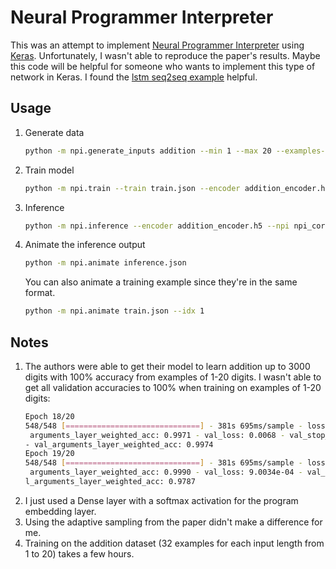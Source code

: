 # Neural Programmer Interpreter

This was an attempt to implement [Neural Programmer Interpreter](https://arxiv.org/abs/1511.06279) using [Keras](https://keras.io/).
Unfortunately, I wasn't able to reproduce the paper's results.
Maybe this code will be helpful for someone who wants to implement this type of network in Keras.
I found the [lstm seq2seq example](https://github.com/keras-team/keras/blob/master/examples/lstm_seq2seq.py) helpful.

## Usage

1. Generate data
    ```bash
    python -m npi.generate_inputs addition --min 1 --max 20 --examples-per 32 | python -m npi.generate_data --task addition > train.json
    ```

2. Train model
    ```bash
    python -m npi.train --train train.json --encoder addition_encoder.h5 --npi-core npi_core.h5
    ```

3. Inference
    ```bash
    python -m npi.inference --encoder addition_encoder.h5 --npi npi_core.h5 --out inference.json addition --input0 579 --input1 1221
    ```

4. Animate the inference output
    ```bash
    python -m npi.animate inference.json
    ```

    You can also animate a training example since they're in the same format.
    ```bash
    python -m npi.animate train.json --idx 1
    ```

## Notes
1. The authors were able to get their model to learn addition up to 3000 digits with 100% accuracy from examples of 1-20 digits. 
   I wasn't able to get all validation accuracies to 100% when training on examples of 1-20 digits:
    ```bash
    Epoch 18/20
    548/548 [==============================] - 381s 695ms/sample - loss: 0.0095 - stop_layer_loss: 9.4365e-06 - program_key_embedding_layer_loss: 2.5972e-05 - arguments_layer_loss: 0.0084 - stop_layer_weighted_acc: 1.0000 - program_key_embedding_layer_weighted_acc: 1.0000 -
     arguments_layer_weighted_acc: 0.9971 - val_loss: 0.0068 - val_stop_layer_loss: 2.5042e-06 - val_program_key_embedding_layer_loss: 1.6411e-05 - val_arguments_layer_loss: 0.0068 - val_stop_layer_weighted_acc: 1.0000 - val_program_key_embedding_layer_weighted_acc: 1.0000
    - val_arguments_layer_weighted_acc: 0.9974
    Epoch 19/20
    548/548 [==============================] - 381s 695ms/sample - loss: 0.0045 - stop_layer_loss: 3.2207e-06 - program_key_embedding_layer_loss: 1.2200e-05 - arguments_layer_loss: 0.0034 - stop_layer_weighted_acc: 1.0000 - program_key_embedding_layer_weighted_acc: 1.0000 -
     arguments_layer_weighted_acc: 0.9990 - val_loss: 9.0034e-04 - val_stop_layer_loss: 1.4168e-06 - val_program_key_embedding_layer_loss: 7.5872e-06 - val_arguments_layer_loss: 8.8430e-04 - val_stop_layer_weighted_acc: 1.0000 - val_program_key_embedding_layer_weighted_acc:
    l_arguments_layer_weighted_acc: 0.9787
    ```
2. I just used a Dense layer with a softmax activation for the program embedding layer.
3. Using the adaptive sampling from the paper didn't make a difference for me.
4. Training on the addition dataset (32 examples for each input length from 1 to 20) takes a few hours.
